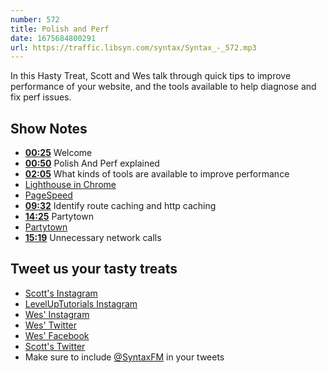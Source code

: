```yaml
---
number: 572
title: Polish and Perf
date: 1675684800291
url: https://traffic.libsyn.com/syntax/Syntax_-_572.mp3
---
```


In this Hasty Treat, Scott and Wes talk through quick tips to improve performance of your website, and the tools available to help diagnose and fix perf issues.

## Show Notes

* **[00:25](#t=00:25)** Welcome
* **[00:50](#t=00:50)** Polish And Perf explained
* **[02:05](#t=02:05)** What kinds of tools are available to improve performance
* [Lighthouse in Chrome](https://developer.chrome.com/docs/lighthouse/overview/)
* [PageSpeed](https://pagespeed.web.dev)
* **[09:32](#t=09:32)** Identify route caching and http caching
* **[14:25](#t=14:25)** Partytown
* [Partytown](https://partytown.builder.io)
* **[15:19](#t=15:19)** Unnecessary network calls

## Tweet us your tasty treats

* [Scott's Instagram](https://www.instagram.com/stolinski/)
* [LevelUpTutorials Instagram](https://www.instagram.com/LevelUpTutorials/)
* [Wes' Instagram](https://www.instagram.com/wesbos/)
* [Wes' Twitter](https://twitter.com/wesbos)
* [Wes' Facebook](https://www.facebook.com/wesbos.developer)
* [Scott's Twitter](https://twitter.com/stolinski)
* Make sure to include [@SyntaxFM](https://twitter.com/SyntaxFM) in your tweets
